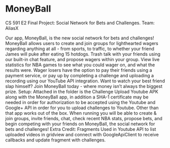 # MoneyBall
CS 591 E2 Final Project: Social Network for Bets and Challenges. Team: AliasX


Our app, MoneyBall, is the new social network for bets and challenges! MoneyBall allows users to create and join groups for lighthearted wagers regarding anything at all - from sports, to traffic, to whether your friend James will puke after eating 15 hotdogs. Trash talk with your friends using our built-in chat feature, and propose wagers within your group. View live statistics for NBA games to see what you could wager on, and what the results were. Wager losers have the option to pay their friends using a payment service, or pay up by completing a challenge and uploading a recording using our YouTube API integration. 
Want to watch your best friend slap himself? Join MoneyBall today - where money isn’t always the biggest prize.
Setup: Attached in the folder is the Challenge Upload Youtube APK along with the MoneyBall app, in addition a SHA-1 certificate may be needed in order for authorization to be accepted using the Youtube and Google+ API in order for you to upload challenges to Youtube. Other than that app works out of the box. When running you will be able to create & join groups, invite friends, chat, check recent NBA stats, propose bets, and begin competing with your friends on MoneyBall, the social network for bets and challenges!
Extra Credit: Fragments Used in Youtube API to list uploaded videos in gridview and connect with GoogleApiClient to receive callbacks and update fragment with challenges. 
